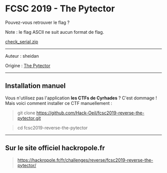 # FCSC 2019 - The Pytector

Pouvez-vous retrouver le flag ?

Note : le flag ASCII ne suit aucun format de flag.


[check_serial.zip](check_serial.zip)

-----------

Auteur : sheidan

Origine : [The Pytector](https://hackropole.fr/fr/challenges/reverse/fcsc2019-reverse-the-pytector/)



-----------

## Installation manuel
Vous n'utilisez pas l'application **les CTFs de Cyrhades** ? C'est dommage !
Mais voici comment installer ce CTF manuellement :

> git clone https://github.com/Hack-Oeil/fcsc2019-reverse-the-pytector.git

> cd fcsc2019-reverse-the-pytector


-----------

## Sur le site officiel hackropole.fr
> https://hackropole.fr/fr/challenges/reverse/fcsc2019-reverse-the-pytector/